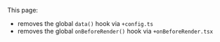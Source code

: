 This page:
* removes the global `data()` hook via `+config.ts`
* removes the global `onBeforeRender()` hook via `+onBeforeRender.tsx`
